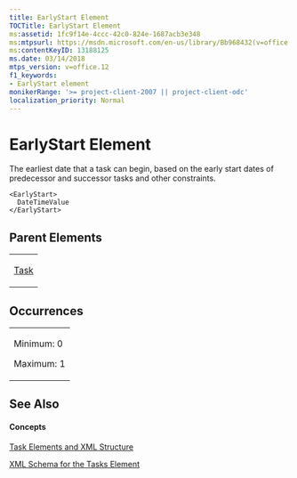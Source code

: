 ```yaml
---
title: EarlyStart Element
TOCTitle: EarlyStart Element
ms:assetid: 1fc9f14e-4ccc-42c0-824e-1687acb3e348
ms:mtpsurl: https://msdn.microsoft.com/en-us/library/Bb968432(v=office.12)
ms:contentKeyID: 13188125
ms.date: 03/14/2018
mtps_version: v=office.12
f1_keywords:
- EarlyStart element
monikerRange: '>= project-client-2007 || project-client-odc'
localization_priority: Normal
---
```


# EarlyStart Element




The earliest date that a task can begin, based on the early start dates of predecessor and successor tasks and other constraints.

    <EarlyStart>
      DateTimeValue
    </EarlyStart>

## Parent Elements

<table>
<colgroup>
<col style="width: 100%" />
</colgroup>
<tbody>
<tr class="odd">
<td><p><a href="task-element.md">Task</a></p></td>
</tr>
</tbody>
</table>

## Occurrences

<table>
<colgroup>
<col style="width: 100%" />
</colgroup>
<tbody>
<tr class="odd">
<td><p>Minimum: 0</p>
<p>Maximum: 1</p></td>
</tr>
</tbody>
</table>

## See Also

#### Concepts

[Task Elements and XML Structure](task-elements-and-xml-structure.md)

[XML Schema for the Tasks Element](xml-schema-for-the-tasks-element.md)

